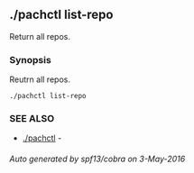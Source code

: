 ## ./pachctl list-repo

Return all repos.

### Synopsis


Reutrn all repos.

```
./pachctl list-repo
```

### SEE ALSO
* [./pachctl](./pachctl.md)	 - 

###### Auto generated by spf13/cobra on 3-May-2016
